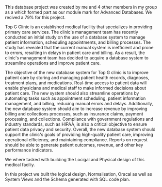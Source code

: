 This database project was created by me and 4 other members in my group as a which formed part as our module mark for Advanced Databases. 
We recived a 79% for this project. 

Top G Clinic is an established medical facility that specializes in providing primary care services. The clinic's management team has recently conducted an initial study on the use of a database 
system to manage patient information, scheduling appointments, and billing processes. The study has revealed that the current manual system is inefficient and prone to errors, resulting in delays 
in patient care and billing. As a result, the clinic's management team has decided to acquire a database system to streamline operations and improve patient care. 

The objective of the new database system for Top G clinic is to improve patient care by storing and managing patient health records, diagnoses, treatment plans, and medications. Real-time access to 
patient data will enable physicians and medical staff to make informed decisions about patient care. The new system should also streamline operations by automating tasks such as appointment scheduling, 
patient information management, and billing, reducing manual errors and delays. Additionally, the new database system should aim to increase revenue by improving billing and collections processes, such 
as insurance claims, payment processing, and collections. Compliance with government regulations and industry standards, such as HIPAA, is also a critical objective to ensure patient data privacy and 
security. Overall, the new database system should support the clinic's goals of providing high-quality patient care, improving operational efficiency, and maintaining compliance. Reports on request should 
be able to generate patient outcomes, revenue, and other key performance indicators.

We where tasked with building the Locigal and Physical design of this medical faciliy. 

In this project we built the logical design, Normalisation, Oracal as well as System Views and the Schema generated with SQL code plan. 
